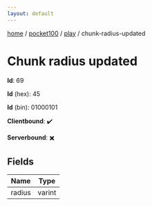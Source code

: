```yaml
---
layout: default
---
```


[home](/)  /  [pocket100](/protocol/pocket100)  /  [play](/protocol/pocket100/play)  /  chunk-radius-updated

# Chunk radius updated

**Id**: 69

**Id** (hex): 45

**Id** (bin): 01000101

**Clientbound**: ✔️

**Serverbound**: ✖️

## Fields

Name | Type
---|---
radius | varint

